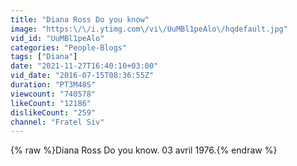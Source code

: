 ```yaml
---
title: "Diana Ross Do you know"
image: "https:\/\/i.ytimg.com\/vi\/UuMBl1peAlo\/hqdefault.jpg"
vid_id: "UuMBl1peAlo"
categories: "People-Blogs"
tags: ["Diana"]
date: "2021-11-27T16:40:10+03:00"
vid_date: "2016-07-15T08:36:55Z"
duration: "PT3M48S"
viewcount: "740578"
likeCount: "12186"
dislikeCount: "259"
channel: "Fratel Siv"
---
```

{% raw %}Diana Ross Do you know.   03 avril 1976.{% endraw %}
